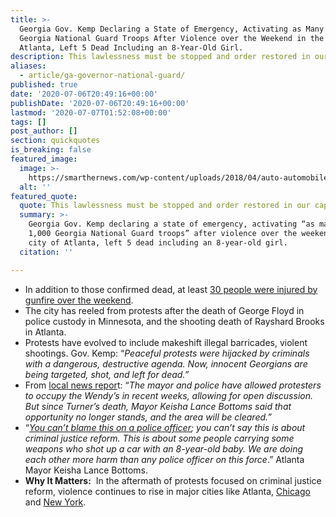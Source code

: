 ```yaml
---
title: >-
  Georgia Gov. Kemp Declaring a State of Emergency, Activating as Many as 1,000
  Georgia National Guard Troops After Violence over the Weekend in the City of
  Atlanta, Left 5 Dead Including an 8-Year-Old Girl.
description: This lawlessness must be stopped and order restored in our capital city.
aliases:
  - article/ga-governor-national-guard/
published: true
date: '2020-07-06T20:49:16+00:00'
publishDate: '2020-07-06T20:49:16+00:00'
lastmod: '2020-07-07T01:52:08+00:00'
tags: []
post_author: []
section: quickquotes
is_breaking: false
featured_image:
  image: >-
    https://smarthernews.com/wp-content/uploads/2018/04/auto-automobile-blur-532001-scaled.jpg
  alt: ''
featured_quote:
  quote: This lawlessness must be stopped and order restored in our capital city.
  summary: >-
    Georgia Gov. Kemp declaring a state of emergency, activating “as many as
    1,000 Georgia National Guard troops” after violence over the weekend in the
    city of Atlanta, left 5 dead including an 8-year-old girl.
  citation: ''

---
```

*   In addition to those confirmed dead, at least [30 people were injured by gunfire over the weekend](https://madmimi.com/s/328cf01).
*   The city has reeled from protests after the death of George Floyd in police custody in Minnesota, and the shooting death of Rayshard Brooks in Atlanta.
*   Protests have evolved to include makeshift illegal barricades, violent shootings. Gov. Kemp: “_Peaceful protests were hijacked by criminals with a dangerous, destructive agenda. Now, innocent Georgians are being targeted, shot, and left for dead.”_
*   From [local news repor](https://www.fox5atlanta.com/news/kemp-declares-state-of-emergency-after-violent-fourth-of-july-weekend-in-atlanta)t: “_The mayor and police have allowed protesters to occupy the Wendy’s in recent weeks, allowing for open discussion. But since Turner’s death, Mayor Keisha Lance Bottoms said that opportunity no longer stands, and the area will be cleared.”_
*   “_[You can’t blame this on a police officer](https://www.npr.org/sections/live-updates-protests-for-racial-justice/2020/07/06/887602301/enough-is-enough-atlanta-mayor-calls-for-violence-to-end-after-child-killed); you can’t say this is about criminal justice reform. This is about some people carrying some weapons who shot up a car with an 8-year-old baby. We are doing each other more harm than any police officer on this force_.” Atlanta Mayor Keisha Lance Bottoms.
*   **Why It Matters:**  In the aftermath of protests focused on criminal justice reform, violence continues to rise in major cities like Atlanta, [Chicago](https://chicago.cbslocal.com/2020/07/06/at-least-73-people-shot-13-of-them-killed-in-4th-of-july-weekend-violence-since-late-friday/) and [New York](https://abc7ny.com/nyc-shootings-2020-last-night-this-week-in/6301407/).